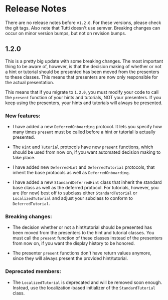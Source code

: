 # Release Notes

There are no release notes before v`1.2.0`. For these versions, please check the
git tags. Also note that Tutti doesn't use semver. Breaking changes can occur on
minor version bumps, but not on revision bumps.



## 1.2.0

This is a pretty big update with some breaking changes. The most important thing
to be aware of, however, is that the decision making of whether or not a hint or
tutorial should be presented has been moved from the presenters to these classes.
This means that presenters are now only responsible for the actual presentation. 

This means that if you migrate to `1.2.0`, you must modify your code to call the
`present` function of your hints and tutorials, NOT your presenters. If you keep
using the presenters, your hints and tutorials will always be presented.


### New features:

- I have added a new `DeferredOnboarding` protocol. It lets you specify how many
times `present` must be called before a hint or tutorial is actually presented.

- The `Hint` and `Tutorial` protocols have new `present` functions, which should
be used from now on, if you want automated decision making to take place.

- I have added new `DeferredHint` and `DeferredTutorial` protocols, that inherit
the base protocols as well as `DeferredOnboarding`.

- I have added a new `StandardDeferredHint` class that inherit the standard base
class as well as the deferred protocol. For tutorials, however, you are (for now)
best off to subclass either `StandardTutorial` or `LocalizedTutorial` and adjust
your subclass to conform to `DeferredTutorial`.


### Breaking changes:

- The decision whether or not a hint/tutorial should be presented has been moved
from the presenters to the hint and tutorial classes. You must call the `present`
function of these classes instead of the presenters from now on, if you want the
display history to be honored.

- The presenter `present` functions don't have return values anymore, since they
will always present the provided hint/tutorial.


### Deprecated members:

- The `LocalizedTutorial` is deprecated and will be removed soon enough. Instead,
use the localization-based initializer of the `StandardTutorial` class. 